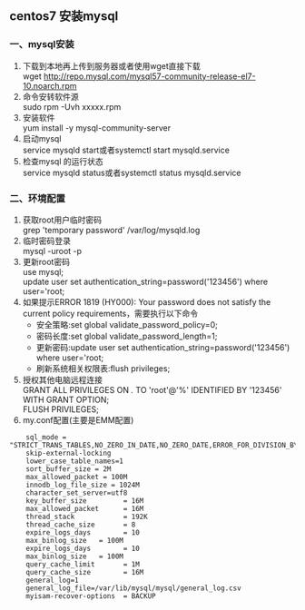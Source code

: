##  centos7 安装mysql
### 一、mysql安装
1.  下载到本地再上传到服务器或者使用wget直接下载    
    wget http://repo.mysql.com/mysql57-community-release-el7-10.noarch.rpm
2.  命令安转软件源  
    sudo rpm -Uvh xxxxx.rpm
3.  安装软件  
    yum install -y mysql-community-server
4.  启动mysql  
    service mysqld start或者systemctl start mysqld.service
5.  检查mysql 的运行状态  
    service mysqld status或者systemctl status mysqld.service

### 二、环境配置

1.  获取root用户临时密码  
    grep 'temporary password' /var/log/mysqld.log
2.  临时密码登录  
    mysql -uroot -p
3.  更新root密码  
    use mysql;  
    update user set authentication_string=password('123456') where user='root;
4. 如果提示ERROR 1819 (HY000): Your password does not satisfy the current policy requirements，需要执行以下命令  
    -   安全策略:set global validate_password_policy=0;
    -   密码长度:set global validate_password_length=1;
    -   更新密码:update user set authentication_string=password('123456') where user='root;
    -   刷新系统相关权限表:flush privileges;
5.  授权其他电脑远程连接  
    GRANT ALL PRIVILEGES ON *.* TO 'root'@'%' IDENTIFIED BY '123456' WITH GRANT OPTION;  
    FLUSH PRIVILEGES;
6.  my.conf配置(主要是EMM配置)
```
    sql_mode = "STRICT_TRANS_TABLES,NO_ZERO_IN_DATE,NO_ZERO_DATE,ERROR_FOR_DIVISION_BY_ZERO,NO_AUTO_CREATE_USER,NO_ENGINE_SUBSTITUTION"
    skip-external-locking
    lower_case_table_names=1
    sort_buffer_size = 2M
    max_allowed_packet = 100M
    innodb_log_file_size = 1024M
    character_set_server=utf8
    key_buffer_size         = 16M
    max_allowed_packet      = 16M
    thread_stack            = 192K
    thread_cache_size       = 8
    expire_logs_days        = 10
    max_binlog_size   = 100M
    expire_logs_days        = 10
    max_binlog_size   = 100M
    query_cache_limit       = 1M
    query_cache_size        = 16M
    general_log=1
    general_log_file=/var/lib/mysql/mysql/general_log.csv
    myisam-recover-options  = BACKUP
```
